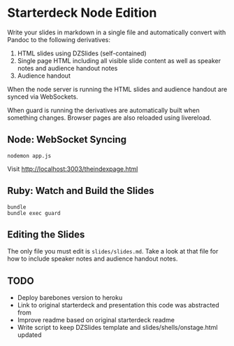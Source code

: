 # Starterdeck Node Edition

Write your slides in markdown in a single file and automatically convert with Pandoc to the following derivatives:

1. HTML slides using DZSlides (self-contained)
2. Single page HTML including all visible slide content as well as speaker notes and audience handout notes
3. Audience handout

When the node server is running the HTML slides and audience handout are synced via WebSockets.

When guard is running the derivatives are automatically built when something changes. Browser pages are also reloaded using livereload.

## Node: WebSocket Syncing

```
nodemon app.js
```

Visit <http://localhost:3003/theindexpage.html>

## Ruby: Watch and Build the Slides

```
bundle
bundle exec guard
```

## Editing the Slides

The only file you must edit is `slides/slides.md`. Take a look at that file for how to include speaker notes and audience handout notes.

## TODO

- Deploy barebones version to heroku
- Link to original starterdeck and presentation this code was abstracted from
- Improve readme based on original starterdeck readme
- Write script to keep DZSlides template and slides/shells/onstage.html updated

